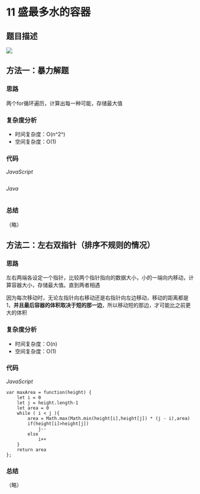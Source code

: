 # 11 盛最多水的容器

## 题目描述

![](https://cdn.jsdelivr.net/gh/yummy-zc/image-warehouse/images/algorithmimage-20200625220624455.png)

## 方法一：**暴力解题**

### 思路

两个for循环遍历，计算出每一种可能，存储最大值

### 复杂度分析

- 时间复杂度：O(n^2^)
- 空间复杂度：O(1)

### 代码

*JavaScript*

```JS

```

*Java*

```Java

```

### **总结**

（略）

## 方法二：左右双指针（排序不规则的情况）

### 思路

左右两端各设定一个指针，比较两个指针指向的数据大小，小的一端向内移动，计算容器大小，存储最大值。直到两者相遇

因为每次移动时，无论左指针向右移动还是右指针向左边移动，移动的距离都是1，**并且最后容器的体积取决于短的那一边**，所以移动短的那边，才可能比之前更大的体积

### 复杂度分析

- 时间复杂度：O(n)
- 空间复杂度：O(1)

### 代码

*JavaScript*

```JS
var maxArea = function(height) {
    let i = 0
    let j = height.length-1
    let area = 0
    while ( i < j ){
        area = Math.max(Math.min(height[i],height[j]) * (j - i),area)
        if(height[i]>height[j])
            j--
        else
            i++
    }
    return area
};
```

### **总结**

（略）